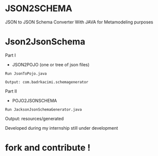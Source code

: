# JSON2SCHEMA
JSON to JSON Schema Converter With JAVA 
for Metamodeling purposes

# Json2JsonSchema
Part I 
* JSON2POJO (one or tree of json files)
```
Run JsonToPojo.java
```
```
Output: com.badrkacimi.schemagenerator
```
Part II
* POJO2JSONSCHEMA 
```
Run JacksonJsonSchemaGenerator.java
```
Output: resources/generated

 Developed during my internship 
 still under development 
 # fork and contribute !
 
 
